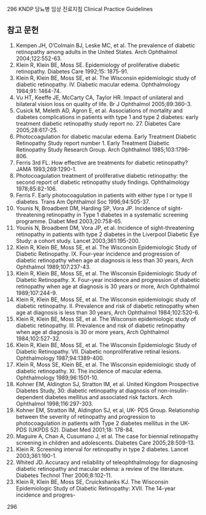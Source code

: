 296
KNDP 당뇨병 임상 진료지침 Clinical Practice Guidelines

## 참고 문헌

1.  Kempen JH, O’Colmain BJ, Leske MC, et al. The prevalence of diabetic retinopathy among adults in the United States. Arch Ophthalmol 2004;122:552-63.
2.  Klein R, Klein BE, Moss SE. Epidemiology of proliferative diabetic retinopathy. Diabetes Care 1992;15: 1875-91.
3.  Klein R, Klein BE, Moss SE, et al. The Wisconsin epidemiologic study of diabetic retinopathy. IV. Diabetic macular edema. Ophthalmology 1984;91: 1464-74.
4.  Vu HT, Keeffe JE, McCarty CA, Taylor HR. Impact of unilateral and bilateral vision loss on quality of life. Br J Ophthalmol 2005;89:360-3.
5.  Cusick M, Meleth AD, Agron E, et al. Associations of mortality and diabetes complications in patients with type 1 and type 2 diabetes: early treatment diabetic retinopathy study report no. 27. Diabetes Care 2005;28:617-25.
6.  Photocoagulation for diabetic macular edema. Early Treatment Diabetic Retinopathy Study report number 1. Early Treatment Diabetic Retinopathy Study Research Group. Arch Ophthalmol 1985;103:1796- 806.
7.  Ferris 3rd FL. How effective are treatments for diabetic retinopathy? JAMA 1993;269:1290-1.
8.  Photocoagulation treatment of proliferative diabetic retinopathy: the second report of diabetic retinopathy study findings. Ophthalmology 1978;85:82-106.
9.  Ferris F. Early photocoagulation in patients with either type I or type II diabetes. Trans Am Ophthalmol Soc 1996;94:505-37.
10. Younis N, Broadbent DM, Harding SP, Vora JP. Incidence of sight-threatening retinopathy in Type 1 diabetes in a systematic screening programme. Diabet Med 2003;20:758-65.
11. Younis N, Broadbent DM, Vora JP, et al. Incidence of sight-threatening retinopathy in patients with type 2 diabetes in the Liverpool Diabetic Eye Study: a cohort study. Lancet 2003;361:195-200.
12. Klein R, Klein BE, Moss SE, et al. The Wisconsin Epidemiologic Study of Diabetic Retinopathy. IX. Four-year incidence and progression of diabetic retinopathy when age at diagnosis is less than 30 years, Arch Ophthalmol 1989;107:237-43.
13. Klein R, Klein BE, Moss SE, et al. The Wisconsin Epidemiologic Study of Diabetic Retinopathy. X. Four-year incidence and progression of diabetic retinopathy when age at diagnosis is 30 years or more, Arch Ophthalmol 1989;107:244-9.
14. Klein R, Klein BE, Moss SE, et al. The Wisconsin epidemiologic study of diabetic retinopathy. II. Prevalence and risk of diabetic retinopathy when age at diagnosis is less than 30 years, Arch Ophthalmol 1984;102:520-6.
15. Klein R, Klein BE, Moss SE, et al. The Wisconsin epidemiologic study of diabetic retinopathy. III. Prevalence and risk of diabetic retinopathy when age at diagnosis is 30 or more years, Arch Ophthalmol 1984;102:527-32.
16. Klein R, Klein BE, Moss SE, et al. The Wisconsin Epidemiologic Study of Diabetic Retinopathy. VII. Diabetic nonproliferative retinal lesions. Ophthalmology 1987;94:1389-400.
17. Klein R, Moss SE, Klein BE, et al. The Wisconsin epidemiologic study of diabetic retinopathy. XI. The incidence of macular edema. Ophthalmology 1989;96:1501-10.
18. Kohner EM, Aldington SJ, Stratton IM, et al. United Kingdom Prospective Diabetes Study, 30: diabetic retinopathy at diagnosis of non-insulin-dependent diabetes mellitus and associated risk factors. Arch Ophthalmol 1998;116:297-303.
19. Kohner EM, Stratton IM, Aldington SJ, et al, UK- PDS Group. Relationship between the severity of retinopathy and progression to photocoagulation in patients with Type 2 diabetes mellitus in the UK- PDS (UKPDS 52). Diabet Med 2001;18: 178-84.
20. Maguire A, Chan A, Cusumano J, et al. The case for biennial retinopathy screening in children and adolescents. Diabetes Care 2005;28:509-13.
21. Klein R. Screening interval for retinopathy in type 2 diabetes. Lancet 2003;361:190-1.
22. Whited JD. Accuracy and reliability of teleophthalmology for diagnosing diabetic retinopathy and macular edema: a review of the literature. Diabetes Technol Ther 2006;8:102-11.
23. Klein R, Klein BE, Moss SE, Cruickshanks KJ. The Wisconsin Epidemiologic Study of Diabetic Retinopathy: XVII. The 14-year incidence and progres-

<PAGE>296